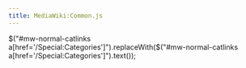 ```yaml
---
title: MediaWiki:Common.js
---
```


$("#mw-normal-catlinks a[href='/Special:Categories']").replaceWith($("#mw-normal-catlinks a[href='/Special:Categories']").text());